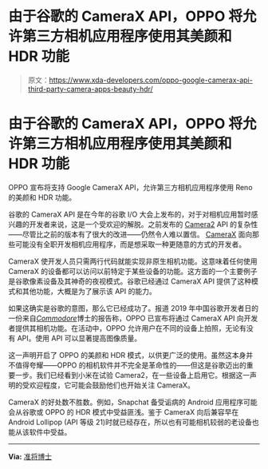# 由于谷歌的 CameraX API，OPPO 将允许第三方相机应用程序使用其美颜和 HDR 功能

> 原文：<https://www.xda-developers.com/oppo-google-camerax-api-third-party-camera-apps-beauty-hdr/>

# 由于谷歌的 CameraX API，OPPO 将允许第三方相机应用程序使用其美颜和 HDR 功能

OPPO 宣布将支持 Google CameraX API，允许第三方相机应用程序使用 Reno 的美颜和 HDR 功能。

谷歌的 CameraX API 是在今年的谷歌 I/O 大会上发布的，对于对相机应用暂时感兴趣的开发者来说，这是一个受欢迎的解脱。之前发布的 [Camera2](https://www.xda-developers.com/android-q-ama-summary/) API 的复杂性——尽管比之前的版本有了很大的改进——仍然令人难以置信。 [CameraX](https://www.xda-developers.com/android-jetpack-camerax-biometrics/) 面向那些可能没有全职开发相机应用程序，而是想采取一种更随意的方式的开发者。

CameraX 使开发人员只需两行代码就能实现非原生相机功能。这意味着任何使用 CameraX 的设备都可以访问以前特定于某些设备的功能。这方面的一个主要例子是谷歌像素设备及其神奇的夜视模式。谷歌已经通过 CameraX API 提供了这种模式和其他功能，大概是为了展示该 API 的能力。

如果这确实是谷歌的意图，那么它已经成功了。报道 2019 年中国谷歌开发者日的一份来自[*Commodore*](https://www.drcommodore.it/2019/09/11/oppo-svela-le-funzionalita-della-nuova-camerax-al-google-developer-days-china-2019/)博士的报告称，OPPO 已宣布将通过 CameraX API 向开发者提供其相机功能。在活动中，OPPO 允许用户在不同的设备上拍照，无论有没有 API。使用 API 可以显著提高图像质量。

这一声明开启了 OPPO 的美颜和 HDR 模式，以供更广泛的使用。虽然这本身并不值得夸耀——OPPO 的相机软件并不完全是革命性的——但这是谷歌迈出的重要一步。我们已经看到小米在试验 Camera2，在一些设备上启用它。根据这一声明的受欢迎程度，它可能会鼓励他们也开始关注 CameraX。

CameraX 的好处数不胜数。例如，Snapchat 备受诟病的 Android 应用程序可能会从谷歌或 OPPO 的 HDR 模式中受益匪浅。鉴于 CameraX 向后兼容早在 Android Lollipop (API 等级 21)时就已经存在，所以也有可能相机较弱的老设备也能从该软件中受益。

* * *

**Via:** [准将博士](https://www.drcommodore.it/2019/09/11/oppo-svela-le-funzionalita-della-nuova-camerax-al-google-developer-days-china-2019/)